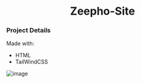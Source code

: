 <h1 align="center">Zeepho-Site</h1>

### Project Details
Made with:
- HTML
- TailWindCSS
  



![image](https://github.com/JonesSZN/Zeepho-Site/assets/110791038/b7109c9a-3218-41ee-9cb4-64f92a8b92ff)
